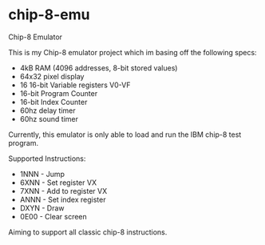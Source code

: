 # chip-8-emu
Chip-8 Emulator

This is my Chip-8 emulator project which im basing off the following specs:
  - 4kB RAM (4096 addresses, 8-bit stored values)
  - 64x32 pixel display
  - 16 16-bit Variable registers V0-VF
  - 16-bit Program Counter
  - 16-bit Index Counter
  - 60hz delay timer
  - 60hz sound timer

Currently, this emulator is only able to load and run the IBM chip-8 test program.

Supported Instructions:
  - 1NNN - Jump
  - 6XNN - Set register VX
  - 7XNN - Add to register VX
  - ANNN - Set index register
  - DXYN - Draw 
  - 0E00 - Clear screen

Aiming to support all classic chip-8 instructions.
